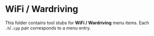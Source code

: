 # WiFi / Wardriving

This folder contains tool stubs for **WiFi / Wardriving** menu items.
Each `.h`/`.cpp` pair corresponds to a menu entry.
